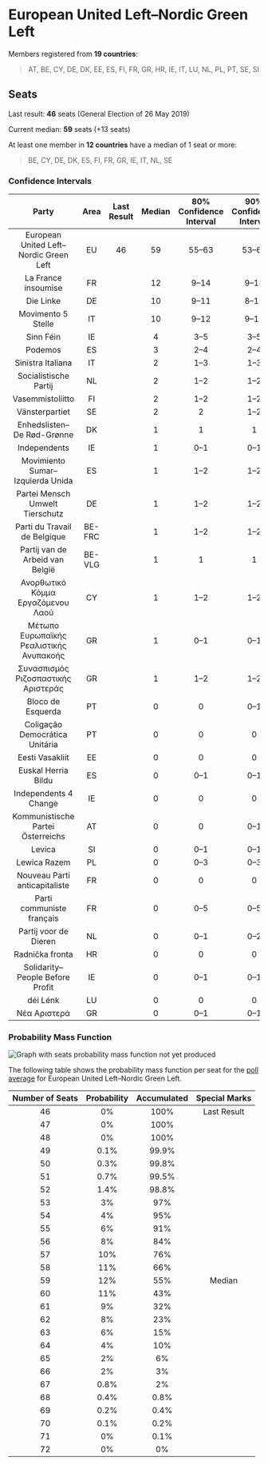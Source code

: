 # European United Left–Nordic Green Left

Members registered from **19 countries**:

> AT, BE, CY, DE, DK, EE, ES, FI, FR, GR, HR, IE, IT, LU, NL, PL, PT, SE, SI

## Seats

Last result: **46** seats (General Election of 26 May 2019)

Current median: **59** seats (+13 seats)

At least one member in **12 countries** have a median of 1 seat or more:

> BE, CY, DE, DK, ES, FI, FR, GR, IE, IT, NL, SE

### Confidence Intervals

| Party | Area | Last Result | Median | 80% Confidence Interval | 90% Confidence Interval | 95% Confidence Interval | 99% Confidence Interval |
|:-----:|:----:|:-----------:|:------:|:-----------------------:|:-----------------------:|:-----------------------:|:-----------------------:|
| European United Left–Nordic Green Left | EU | 46 | 59 | 55–63 | 53–65 | 52–66 | 51–68 |
| La France insoumise | FR | | 12 | 9–14 | 9–14 | 9–15 | 8–15 |
| Die Linke | DE | | 10 | 9–11 | 8–12 | 8–12 | 8–13 |
| Movimento 5 Stelle | IT | | 10 | 9–12 | 9–13 | 8–13 | 8–14 |
| Sinn Féin | IE | | 4 | 3–5 | 3–5 | 3–5 | 3–6 |
| Podemos | ES | | 3 | 2–4 | 2–4 | 2–4 | 1–4 |
| Sinistra Italiana | IT | | 2 | 1–3 | 1–3 | 1–3 | 1–4 |
| Socialistische Partij | NL | | 2 | 1–2 | 1–2 | 1–2 | 0–2 |
| Vasemmistoliitto | FI | | 2 | 1–2 | 1–2 | 1–2 | 1–2 |
| Vänsterpartiet | SE | | 2 | 2 | 1–2 | 1–2 | 1–2 |
| Enhedslisten–De Rød-Grønne | DK | | 1 | 1 | 1 | 1–2 | 1–2 |
| Independents | IE | | 1 | 0–1 | 0–1 | 0–1 | 0–1 |
| Movimiento Sumar–Izquierda Unida | ES | | 1 | 1–2 | 1–2 | 0–2 | 0–3 |
| Partei Mensch Umwelt Tierschutz | DE | | 1 | 1–2 | 1–2 | 1–2 | 0–2 |
| Parti du Travail de Belgique | BE-FRC | | 1 | 1–2 | 1–2 | 1–2 | 1–2 |
| Partij van de Arbeid van België | BE-VLG | | 1 | 1 | 1 | 1 | 1 |
| Ανορθωτικό Κόμμα Εργαζόμενου Λαού | CY | | 1 | 1–2 | 1–2 | 1–2 | 1–2 |
| Μέτωπο Ευρωπαϊκής Ρεαλιστικής Ανυπακοής | GR | | 1 | 0–1 | 0–1 | 0–1 | 0–1 |
| Συνασπισμός Ριζοσπαστικής Αριστεράς | GR | | 1 | 1–2 | 1–2 | 0–2 | 0–2 |
| Bloco de Esquerda | PT | | 0 | 0 | 0–1 | 0–1 | 0–1 |
| Coligação Democrática Unitária | PT | | 0 | 0 | 0 | 0 | 0 |
| Eesti Vasakliit | EE | | 0 | 0 | 0 | 0 | 0 |
| Euskal Herria Bildu | ES | | 0 | 0–1 | 0–1 | 0–1 | 0–1 |
| Independents 4 Change | IE | | 0 | 0 | 0 | 0 | 0–1 |
| Kommunistische Partei Österreichs | AT | | 0 | 0 | 0–1 | 0–1 | 0–1 |
| Levica | SI | | 0 | 0–1 | 0–1 | 0–1 | 0–1 |
| Lewica Razem | PL | | 0 | 0–3 | 0–3 | 0–4 | 0–5 |
| Nouveau Parti anticapitaliste | FR | | 0 | 0 | 0 | 0 | 0 |
| Parti communiste français | FR | | 0 | 0–5 | 0–5 | 0–6 | 0–6 |
| Partij voor de Dieren | NL | | 0 | 0–1 | 0–2 | 0–2 | 0–2 |
| Radnička fronta | HR | | 0 | 0 | 0 | 0 | 0 |
| Solidarity–People Before Profit | IE | | 0 | 0–1 | 0–1 | 0–1 | 0–1 |
| déi Lénk | LU | | 0 | 0 | 0 | 0 | 0 |
| Νέα Αριστερά | GR | | 0 | 0–1 | 0–1 | 0–1 | 0–1 |

### Probability Mass Function

![Graph with seats probability mass function not yet produced](average-2025-08-31-seats-pmf-europeanunitedleft–nordicgreenleft.png "Seats Probability Mass Function")

The following table shows the probability mass function per seat for the [poll average](average-2025-08-31.html) for European United Left–Nordic Green Left.

| Number of Seats | Probability | Accumulated | Special Marks |
|:---------------:|:-----------:|:-----------:|:-------------:|
| 46 | 0% | 100% | Last Result |
| 47 | 0% | 100% |  |
| 48 | 0% | 100% |  |
| 49 | 0.1% | 99.9% |  |
| 50 | 0.3% | 99.8% |  |
| 51 | 0.7% | 99.5% |  |
| 52 | 1.4% | 98.8% |  |
| 53 | 3% | 97% |  |
| 54 | 4% | 95% |  |
| 55 | 6% | 91% |  |
| 56 | 8% | 84% |  |
| 57 | 10% | 76% |  |
| 58 | 11% | 66% |  |
| 59 | 12% | 55% | Median |
| 60 | 11% | 43% |  |
| 61 | 9% | 32% |  |
| 62 | 8% | 23% |  |
| 63 | 6% | 15% |  |
| 64 | 4% | 10% |  |
| 65 | 2% | 6% |  |
| 66 | 2% | 3% |  |
| 67 | 0.8% | 2% |  |
| 68 | 0.4% | 0.8% |  |
| 69 | 0.2% | 0.4% |  |
| 70 | 0.1% | 0.2% |  |
| 71 | 0% | 0.1% |  |
| 72 | 0% | 0% |  |


